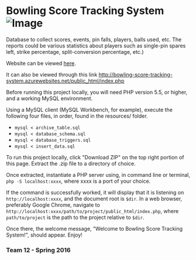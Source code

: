 # Bowling Score Tracking System ![Image](https://travis-ci.com/robert-vo/Bowling-Score-Tracking-System.svg?token=MDyyKNy4sp8cUiysL5c6&branch=master)

Database to collect scores, events, pin falls, players, balls used, etc. The reports could be various statistics about players such as single-pin spares left, strike percentage, split-conversion percentage, etc.)

Website can be viewed [here](http://bowling-score-tracking-system.azurewebsites.net/public_html/index.php).

It can also be viewed through this link http://bowling-score-tracking-system.azurewebsites.net/public_html/index.php

Before running this project locally, you will need PHP version 5.5, or higher, and a working MySQL environment. 

Using a MySQL client (MySQL Workbench, for example), execute the following four files, in order, found in the resources/ folder.
* `mysql < archive_table.sql`
* `mysql < database_schema.sql`
* `mysql < database_triggers.sql`
* `mysql < insert_data.sql`


To run this project locally, click "Download ZIP" on the top right portion of this page. Extract the .zip file to a directory of choice. 

Once extracted, instantiate a PHP server using, in command line or terminal,
` php -S localhost:xxxx `, where xxxx is a port of your choice.

If the command is successfully worked, it will display that it is listening on `http://localhost:xxxx`, and the document root is `$dir`. In a web browser, preferably Google Chrome, navigate to `http://localhost:xxxx/path/to/project/public_html/index.php`, where `path/to/project` is the path to the project relative to `$dir`. 

Once there, the welcome message, "Welcome to Bowling Score Tracking System!", should appear. Enjoy!

### Team 12 - Spring 2016